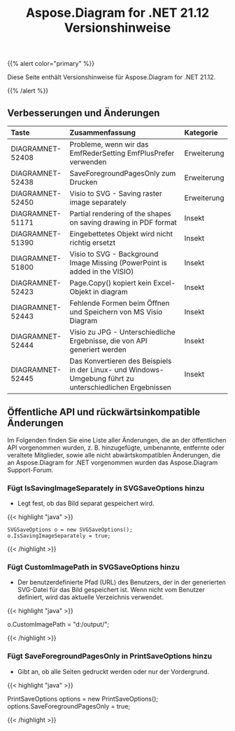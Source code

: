 ﻿---
title: Aspose.Diagram for .NET 21.12 Versionshinweise
type: docs
weight: 1
url: /de/net/aspose-diagram-for-net-21-12-release-notes/
---
{{% alert color="primary" %}} 

Diese Seite enthält Versionshinweise für Aspose.Diagram for .NET 21.12.

{{% /alert %}} 
## **Verbesserungen und Änderungen**

|**Taste**|**Zusammenfassung**|**Kategorie**|
|:- |:- |:- |
|DIAGRAMNET-52408|Probleme, wenn wir das EmfRederSetting EmfPlusPrefer verwenden|Erweiterung|
|DIAGRAMNET-52438|SaveForegroundPagesOnly zum Drucken|Erweiterung|
|DIAGRAMNET-52450|Visio to SVG - Saving raster image separately|Erweiterung|
|DIAGRAMNET-51171|Partial rendering of the shapes on saving drawing in PDF format|Insekt|
|DIAGRAMNET-51390|Eingebettetes Objekt wird nicht richtig ersetzt|Insekt|
|DIAGRAMNET-51800|Visio to SVG - Background Image Missing (PowerPoint is added in the VISIO)|Insekt|
|DIAGRAMNET-52423|Page.Copy() kopiert kein Excel-Objekt in diagram|Insekt|
|DIAGRAMNET-52443|Fehlende Formen beim Öffnen und Speichern von MS Visio Diagram|Insekt|
|DIAGRAMNET-52444|Visio zu JPG - Unterschiedliche Ergebnisse, die von API generiert werden|Insekt|
|DIAGRAMNET-52445|Das Konvertieren des Beispiels in der Linux- und Windows-Umgebung führt zu unterschiedlichen Ergebnissen|Insekt|

## **Öffentliche API und rückwärtsinkompatible Änderungen**
Im Folgenden finden Sie eine Liste aller Änderungen, die an der öffentlichen API vorgenommen wurden, z. B. hinzugefügte, umbenannte, entfernte oder veraltete Mitglieder, sowie alle nicht abwärtskompatiblen Änderungen, die an Aspose.Diagram for .NET vorgenommen wurden das Aspose.Diagram Support-Forum.


### **Fügt IsSavingImageSeparately in SVGSaveOptions hinzu**
- Legt fest, ob das Bild separat gespeichert wird.

{{< highlight "java" >}}

    SVGSaveOptions o = new SVGSaveOptions();
    o.IsSavingImageSeparately = true;

{{< /highlight >}}


### **Fügt CustomImagePath in SVGSaveOptions hinzu**
- Der benutzerdefinierte Pfad (URL) des Benutzers, der in der generierten SVG-Datei für das Bild gespeichert ist. Wenn nicht vom Benutzer definiert, wird das aktuelle Verzeichnis verwendet.

{{< highlight "java" >}}

  o.CustomImagePath = "d:/output/";

{{< /highlight >}}

### **Fügt SaveForegroundPagesOnly in PrintSaveOptions hinzu**
- Gibt an, ob alle Seiten gedruckt werden oder nur der Vordergrund.

{{< highlight "java" >}}

 PrintSaveOptions options = new PrintSaveOptions();
 options.SaveForegroundPagesOnly = true;

{{< /highlight >}}
